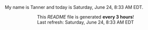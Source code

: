 My name is Tanner and today is Saturday, June 24, 8:33 AM EDT.

<p align="center">This <i>README</i> file is generated <b>every 3 hours</b>!</br>Last refresh: Saturday, June 24, 8:33 AM EDT<br /></p>
